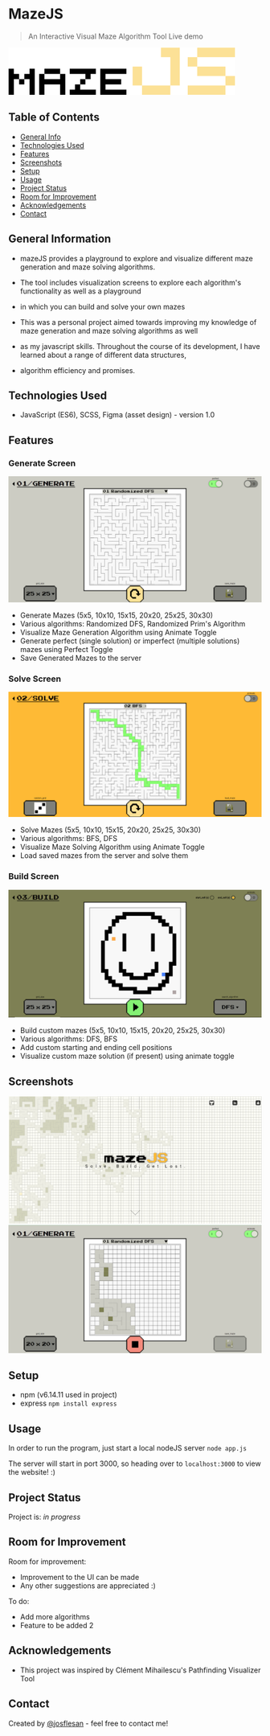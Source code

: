 # MazeJS
> An Interactive Visual Maze Algorithm Tool
> Live demo <!--[_here_](https://www.example.com).-->

![Logo](https://github.com/josflesan/mazeJS/blob/main/public/img/Screenshots/mazeJS.png)

## Table of Contents
* [General Info](#general-information)
* [Technologies Used](#technologies-used)
* [Features](#features)
* [Screenshots](#screenshots)
* [Setup](#setup)
* [Usage](#usage)
* [Project Status](#project-status)
* [Room for Improvement](#room-for-improvement)
* [Acknowledgements](#acknowledgements)
* [Contact](#contact)


## General Information
- mazeJS provides a playground to explore and visualize different maze generation and maze solving algorithms.
- The tool includes visualization screens to explore each algorithm's functionality as well as a playground
- in which you can build and solve your own mazes

- This was a personal project aimed towards improving my knowledge of maze generation and maze solving algorithms as well
- as my javascript skills. Throughout the course of its development, I have learned about a range of different data structures,
- algorithm efficiency and promises.


## Technologies Used
- JavaScript (ES6), SCSS, Figma (asset design) - version 1.0

## Features

### Generate Screen
![Generate Screen](https://github.com/josflesan/mazeJS/blob/main/public/img/Screenshots/Generate%20Screen.png)
- Generate Mazes (5x5, 10x10, 15x15, 20x20, 25x25, 30x30)
- Various algorithms: Randomized DFS, Randomized Prim's Algorithm
- Visualize Maze Generation Algorithm using Animate Toggle
- Generate perfect (single solution) or imperfect (multiple solutions) mazes using Perfect Toggle
- Save Generated Mazes to the server

### Solve Screen
![Solve Screen](https://github.com/josflesan/mazeJS/blob/main/public/img/Screenshots/Solve%20Screen.png)
- Solve Mazes (5x5, 10x10, 15x15, 20x20, 25x25, 30x30)
- Various algorithms: BFS, DFS
- Visualize Maze Solving Algorithm using Animate Toggle
- Load saved mazes from the server and solve them

### Build Screen
![Build Screen](https://github.com/josflesan/mazeJS/blob/main/public/img/Screenshots/Build%20Screen.png)
- Build custom mazes (5x5, 10x10, 15x15, 20x20, 25x25, 30x30)
- Various algorithms: DFS, BFS
- Add custom starting and ending cell positions
- Visualize custom maze solution (if present) using animate toggle


## Screenshots
![Landing Page](https://github.com/josflesan/mazeJS/blob/main/public/img/Screenshots/Landing%20Page.png)
![Screenshot 2](https://github.com/josflesan/mazeJS/blob/main/public/img/Screenshots/Generate%20Screen%202.png)


## Setup
- npm (v6.14.11 used in project)
- express
`npm install express`


## Usage
In order to run the program, just start a local nodeJS server
`node app.js`

The server will start in port 3000, so heading over to `localhost:3000` to view the website! :)


## Project Status
Project is: _in progress_


## Room for Improvement

Room for improvement:
- Improvement to the UI can be made
- Any other suggestions are appreciated :)

To do:
- Add more algorithms
- Feature to be added 2


## Acknowledgements
- This project was inspired by Clément Mihailescu's Pathfinding Visualizer Tool


## Contact
Created by [@josflesan](josue.fle.sanc@gmail.com) - feel free to contact me!
